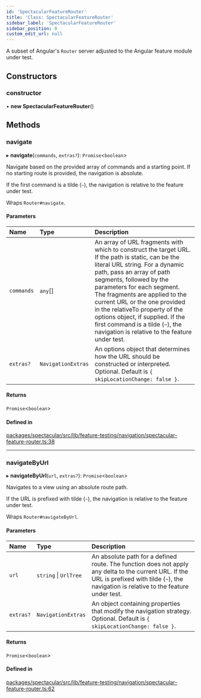 ```yaml
---
id: 'SpectacularFeatureRouter'
title: 'Class: SpectacularFeatureRouter'
sidebar_label: 'SpectacularFeatureRouter'
sidebar_position: 0
custom_edit_url: null
---
```


A subset of Angular's `Router` server adjusted to the Angular feature module under test.

## Constructors

### constructor

• **new SpectacularFeatureRouter**()

## Methods

### navigate

▸ **navigate**(`commands`, `extras?`): `Promise`\<`boolean`\>

Navigate based on the provided array of commands and a starting point. If no starting route is provided, the navigation is absolute.

If the first command is a tilde (`~`), the navigation is relative to the feature under test.

Wraps `Router#navigate`.

#### Parameters

| Name | Type | Description |
| :-- | :-- | :-- |
| `commands` | `any`[] | An array of URL fragments with which to construct the target URL. If the path is static, can be the literal URL string. For a dynamic path, pass an array of path segments, followed by the parameters for each segment. The fragments are applied to the current URL or the one provided in the relativeTo property of the options object, if supplied. If the first command is a tilde (`~`), the navigation is relative to the feature under test. |
| `extras?` | `NavigationExtras` | An options object that determines how the URL should be constructed or interpreted. Optional. Default is `{ skipLocationChange: false }`. |

#### Returns

`Promise`\<`boolean`\>

#### Defined in

[packages/spectacular/src/lib/feature-testing/navigation/spectacular-feature-router.ts:38](https://github.com/ngworker/ngworker/blob/d3bf6f9/packages/spectacular/src/lib/feature-testing/navigation/spectacular-feature-router.ts#L38)

---

### navigateByUrl

▸ **navigateByUrl**(`url`, `extras?`): `Promise`\<`boolean`\>

Navigates to a view using an absolute route path.

If the URL is prefixed with tilde (`~`), the navigation is relative to the feature under test.

Wraps `Router#navigateByUrl`.

#### Parameters

| Name | Type | Description |
| :-- | :-- | :-- |
| `url` | `string` \| `UrlTree` | An absolute path for a defined route. The function does not apply any delta to the current URL. If the URL is prefixed with tilde (`~`), the navigation is relative to the feature under test. |
| `extras?` | `NavigationExtras` | An object containing properties that modify the navigation strategy. Optional. Default is `{ skipLocationChange: false }`. |

#### Returns

`Promise`\<`boolean`\>

#### Defined in

[packages/spectacular/src/lib/feature-testing/navigation/spectacular-feature-router.ts:62](https://github.com/ngworker/ngworker/blob/d3bf6f9/packages/spectacular/src/lib/feature-testing/navigation/spectacular-feature-router.ts#L62)
